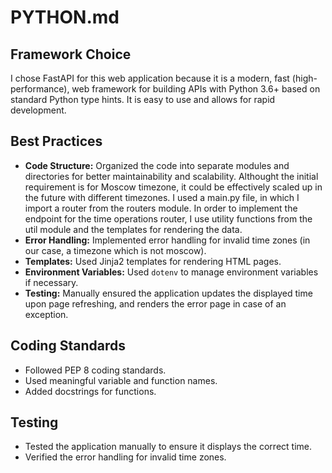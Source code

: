 # PYTHON.md

## Framework Choice

I chose FastAPI for this web application because it is a modern, fast (high-performance), web framework for building APIs with Python 3.6+ based on standard Python type hints. It is easy to use and allows for rapid development.

## Best Practices

- **Code Structure:** Organized the code into separate modules and directories for better maintainability and scalability. Althought the initial requirement is for Moscow timezone, it could be effectively scaled up in the future with different timezones. I used a main.py file, in which I import a router from the routers module. In order to implement the endpoint for the time operations router, I use utility functions from the util module and the templates for rendering the data.
- **Error Handling:** Implemented error handling for invalid time zones (in our case, a timezone which is not moscow).
- **Templates:** Used Jinja2 templates for rendering HTML pages.
- **Environment Variables:** Used `dotenv` to manage environment variables if necessary.
- **Testing:** Manually ensured the application updates the displayed time upon page refreshing, and renders the error page in case of an exception.

## Coding Standards

- Followed PEP 8 coding standards.
- Used meaningful variable and function names.
- Added docstrings for functions.

## Testing

- Tested the application manually to ensure it displays the correct time.
- Verified the error handling for invalid time zones.